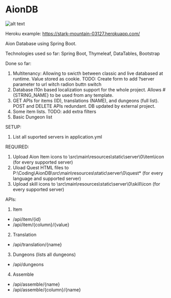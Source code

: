 # AionDB

![alt text](https://aionpowerbook.com/spring/spring_readme.jpg)

Heroku example: https://stark-mountain-03127.herokuapp.com/

Aion Database using Spring Boot.

Technologies used so far: Spring Boot, Thymeleaf, DataTables, Bootstrap

Done so far:
1. Multitenancy: Allowing to swicth between classic and live databased at runtime. Value stored as cookie. TODO: Create form to add ?server parameter to url witch radion buttn switch
2. Database l10n based localization support for the whole project. Allows #{STRING_NAME} to be used from any template.
3. GET APIs for items (ID), translations (NAME), and dungeons (full list). POST and DELETE APIs redundant. DB updated by external project.
5. Some item lists. TODO: add extra filters
6. Basic Dungeon list



SETUP:
1. List all suported servers in application.yml



REQUIRED:
1. Upload Aion Item icons to \src\main\resources\static\server\0\item\icon (for every supported server)
2. Uload Quest HTML files to P:\Coding\AionDB\src\main\resources\static\server\0\quest\* (for every language and supported server)
3. Upload skill icons to \src\main\resources\static\server\0\skill\icon (for every supported server)


APIs:
1. Item
  - /api/item/{id}
  - /api/item/{column}/{value}
  
2. Translation
  - /api/translation/{name}
  
3. Dungeons (lists all dungeons)
  - /api/dungeons
  
4. Assemble
  - /api/assemble/{name}
  - /api/assemble/{column}/{name}
